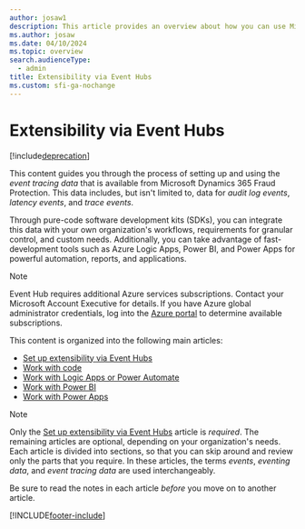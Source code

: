 ```yaml
---
author: josaw1
description: This article provides an overview about how you can use Microsoft Azure Event Hubs with code software development kits (SDKs) and Microsoft Power Platform to extend the functionality of Microsoft Dynamics 365 Fraud Protection and incorporate its data into an organization's processes and workflows.
ms.author: josaw
ms.date: 04/10/2024
ms.topic: overview
search.audienceType:
  - admin
title: Extensibility via Event Hubs
ms.custom: sfi-ga-nochange
---
```


# Extensibility via Event Hubs

[!include[deprecation](includes/deprecation.md)]

This content guides you through the process of setting up and using the *event tracing data* that is available from Microsoft Dynamics 365 Fraud Protection. This data includes, but isn't limited to, data for *audit log events*, *latency events*, and *trace events*.

Through pure-code software development kits (SDKs), you can integrate this data with your own organization's workflows, requirements for granular control, and custom needs. Additionally, you can take advantage of fast-development tools such as Azure Logic Apps, Power BI, and Power Apps for powerful automation, reports, and applications.

> [!NOTE]
> Event Hub requires additional Azure services subscriptions. Contact your Microsoft Account Executive for details. If you have Azure global administrator credentials, log into the [Azure portal](https://ms.portal.azure.com/#home) to determine available subscriptions.

This content is organized into the following main articles:

- [Set up extensibility via Event Hubs](extensibility-setup.md)	
- [Work with code](extensibility-with-code.md)
- [Work with Logic Apps or Power Automate](extensibility-with-power-automate.md)
- [Work with Power BI](extensibility-with-power-bi.md)
- [Work with Power Apps](extensibility-with-power-apps.md)


> [!NOTE]
> Only the [Set up extensibility via Event Hubs](extensibility-setup.md) article is *required*. The remaining articles are optional, depending on your organization's needs. Each article is divided into sections, so that you can skip around and review only the parts that you require. In these articles, the terms *events*, *eventing data*, and *event tracing data* are used interchangeably. 
>
> Be sure to read the notes in each article *before* you move on to another article.



[!INCLUDE[footer-include](includes/footer-banner.md)]
